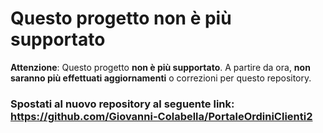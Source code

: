 # Questo progetto non è più supportato

**Attenzione**: Questo progetto **non è più supportato**. A partire da ora, **non saranno più effettuati aggiornamenti** o correzioni per questo repository.

### Spostati al nuovo repository al seguente link: https://github.com/Giovanni-Colabella/PortaleOrdiniClienti2
